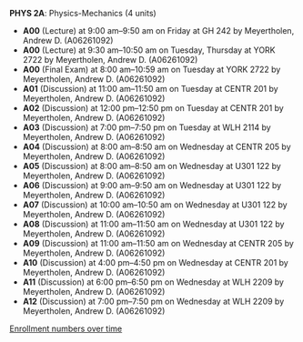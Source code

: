 **PHYS 2A**: Physics-Mechanics (4 units)

- **A00** (Lecture) at 9:00 am–9:50 am on Friday at GH 242 by Meyertholen, Andrew D. (A06261092)
- **A00** (Lecture) at 9:30 am–10:50 am on Tuesday, Thursday at YORK 2722 by Meyertholen, Andrew D. (A06261092)
- **A00** (Final Exam) at 8:00 am–10:59 am on Tuesday at YORK 2722 by Meyertholen, Andrew D. (A06261092)
- **A01** (Discussion) at 11:00 am–11:50 am on Tuesday at CENTR 201 by Meyertholen, Andrew D. (A06261092)
- **A02** (Discussion) at 12:00 pm–12:50 pm on Tuesday at CENTR 201 by Meyertholen, Andrew D. (A06261092)
- **A03** (Discussion) at 7:00 pm–7:50 pm on Tuesday at WLH 2114 by Meyertholen, Andrew D. (A06261092)
- **A04** (Discussion) at 8:00 am–8:50 am on Wednesday at CENTR 205 by Meyertholen, Andrew D. (A06261092)
- **A05** (Discussion) at 8:00 am–8:50 am on Wednesday at U301 122 by Meyertholen, Andrew D. (A06261092)
- **A06** (Discussion) at 9:00 am–9:50 am on Wednesday at U301 122 by Meyertholen, Andrew D. (A06261092)
- **A07** (Discussion) at 10:00 am–10:50 am on Wednesday at U301 122 by Meyertholen, Andrew D. (A06261092)
- **A08** (Discussion) at 11:00 am–11:50 am on Wednesday at U301 122 by Meyertholen, Andrew D. (A06261092)
- **A09** (Discussion) at 11:00 am–11:50 am on Wednesday at CENTR 205 by Meyertholen, Andrew D. (A06261092)
- **A10** (Discussion) at 4:00 pm–4:50 pm on Wednesday at CENTR 201 by Meyertholen, Andrew D. (A06261092)
- **A11** (Discussion) at 6:00 pm–6:50 pm on Wednesday at WLH 2209 by Meyertholen, Andrew D. (A06261092)
- **A12** (Discussion) at 7:00 pm–7:50 pm on Wednesday at WLH 2209 by Meyertholen, Andrew D. (A06261092)

[Enrollment numbers over time](./PHYS2A.tsv)
